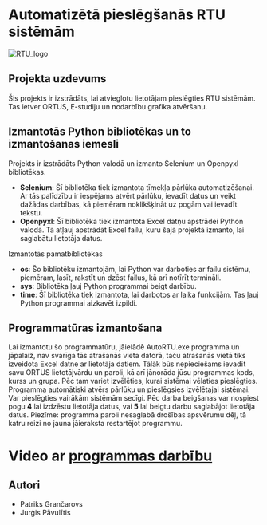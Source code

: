 # Automatizētā pieslēgšanās RTU sistēmām
![RTU_logo](https://github.com/patriksgrancarovs/ortus-automatizacija/assets/84973391/03074a15-90ac-4c5f-abd2-f0c74c816b8a)

## Projekta uzdevums

Šis projekts ir izstrādāts, lai atvieglotu lietotājam pieslēgties RTU sistēmām. Tas ietver ORTUS, E-studiju un nodarbību grafika atvēršanu.

## Izmantotās Python bibliotēkas un to izmantošanas iemesli

Projekts ir izstrādāts Python valodā un izmanto Selenium un Openpyxl bibliotēkas.
- **Selenium**: Šī bibliotēka tiek izmantota tīmekļa pārlūka automatizēšanai. Ar tās palīdzību ir iespējams atvērt pārlūku, ievadīt datus un veikt dažādas darbības, kā piemēram noklikšķināt uz pogām vai ievadīt tekstu.
- **Openpyxl**: Šī bibliotēka tiek izmantota Excel datņu apstrādei Python valodā. Tā atļauj apstrādāt Excel failu, kuru šajā projektā izmanto, lai saglabātu lietotāja datus.

Izmantotās pamatbibliotēkas
- **os**: Šo bibliotēku izmantojām, lai Python var darboties ar failu sistēmu, piemēram, lasīt, rakstīt un dzēst failus, kā arī notīrīt termināli.
- **sys**: Bibliotēka ļauj Python programmai beigt darbību.
- **time**: Šī bibliotēka tiek izmantota, lai darbotos ar laika funkcijām. Tas ļauj Python programmai aizkavēt izpildi.

## Programmatūras izmantošana

Lai izmantotu šo programmatūru, jāielādē AutoRTU.exe programma un jāpalaiž, nav svarīga tās atrašanās vieta datorā, taču atrašanās vietā tiks izveidota Excel datne ar lietotāja datiem. Tālāk būs nepieciešams ievadīt savu ORTUS lietotājvārdu un paroli, kā arī jānorāda jūsu programmas kods, kurss un grupa. Pēc tam variet izvēlēties, kurai sistēmai vēlaties pieslēgties. Programma automātiski atvērs pārlūku un pieslēgsies izvēlētajai sistēmai. Var pieslēgties vairākām sistēmām secīgi. Pēc darba beigšanas var nospiest pogu **4** lai izdzēstu lietotāja datus, vai **5** lai beigtu darbu saglabājot lietotāja datus. Piezīme: programma paroli nesaglabā drošības apsvērumu dēļ, tā katru reizi no jauna jāieraksta restartējot programmu.

# Video ar [programmas darbību](https://www.youtube.com/watch?v=udea_gXEAQE)

## Autori
- Patriks Grančarovs
- Jurģis Pāvulītis

